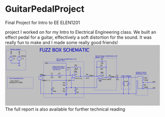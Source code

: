 # GuitarPedalProject
Final Project for Intro to EE ELEN1201

project I worked on for my Intro to Electrical Engineering class. 
We built an effect pedal for a guitar, effectively a soft distortion for the sound. It was really fun to make and I made some really good friends! 
![](Screenshot%202022-12-05%20at%2011.18.23.png)
The full report is also available for further technical reading
